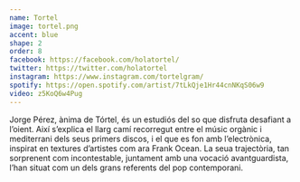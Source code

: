 ```yaml
---
name: Tortel
image: tortel.png
accent: blue
shape: 2
order: 8
facebook: https://facebook.com/holatortel/
twitter: https://twitter.com/holatortel
instagram: https://www.instagram.com/tortelgram/
spotify: https://open.spotify.com/artist/7tLkQje1Hr44cnNKqS06w9
video: z5KoQ6w4Pug
---
```


Jorge Pérez, ànima de Tórtel, és un estudiós del so que disfruta desafiant a l’oient. Així s’explica el llarg camí recorregut entre el músic orgànic i mediterrani dels seus primers discos, i el que es fon amb l’electrònica, inspirat en textures d’artistes com ara Frank Ocean. La seua trajectòria, tan sorprenent com incontestable, juntament amb una vocació avantguardista, l’han situat com un dels grans referents del pop contemporani.
